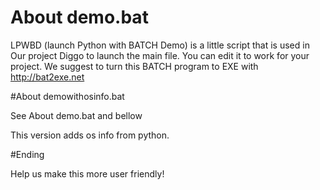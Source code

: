 # About demo.bat

LPWBD (launch Python with BATCH Demo) is a little script that is used in Our project Diggo  to launch the main file. You can edit it to work for your project. We suggest to turn this BATCH program to EXE with http://bat2exe.net

#About demowithosinfo.bat

See About demo.bat and bellow

This version adds os info from python.

#Ending

Help us make this more user friendly!

